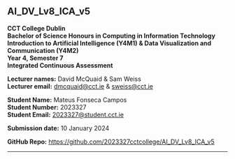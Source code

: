 ## AI_DV_Lv8_ICA_v5

**CCT College Dublin**  
**Bachelor of Science Honours in Computing in Information Technology**  
**Introduction to Artificial Intelligence (Y4M1) & Data Visualization and Communication (Y4M2)**  
**Year 4, Semester 7**  
**Integrated Continuous Assessment**

**Lecturer names:** David McQuaid & Sam Weiss  
**Lecturer email:** dmcquaid@cct.ie & sweiss@cct.ie

**Student Name:** Mateus Fonseca Campos  
**Student Number:** 2023327  
**Student Email:** 2023327@student.cct.ie

**Submission date:** 10 January 2024

**GitHub Repo:** https://github.com/2023327cctcollege/AI_DV_Lv8_ICA_v5
___